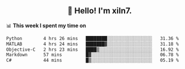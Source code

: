<h2 align="center">👋 Hello! I'm xiln7.</h2>

📊 **This week I spent my time on**
<!--START_SECTION:waka-->

```txt
Python        4 hrs 26 mins   ████████░░░░░░░░░░░░░░░░░   31.36 %
MATLAB        4 hrs 24 mins   ███████▓░░░░░░░░░░░░░░░░░   31.18 %
Objective-C   2 hrs 23 mins   ████▒░░░░░░░░░░░░░░░░░░░░   16.92 %
Markdown      57 mins         █▓░░░░░░░░░░░░░░░░░░░░░░░   06.78 %
C#            44 mins         █▒░░░░░░░░░░░░░░░░░░░░░░░   05.19 %
```

<!--END_SECTION:waka-->


